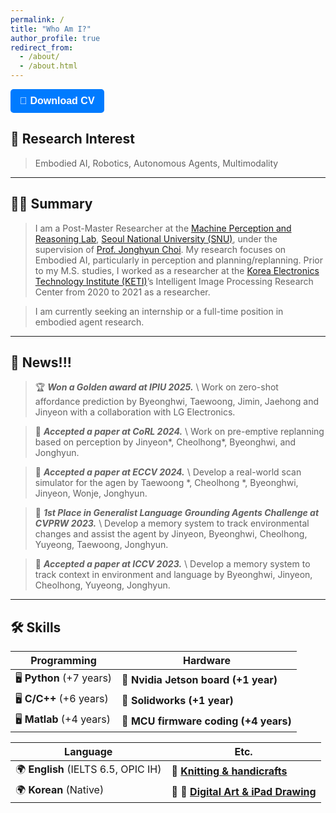 ```yaml
---
permalink: /
title: "Who Am I?"
author_profile: true
redirect_from: 
  - /about/
  - /about.html
---
```

<a href="../files/Jinyeon_Kim_CV.pdf" download>
  <button style="
      display: inline-block;
      padding: 10px 15px;
      font-size: 16px;
      font-weight: bold;
      color: white;
      background-color: #007bff;
      border: none;
      border-radius: 5px;
      cursor: pointer;
      text-decoration: none;">
    📄 Download CV
  </button>
</a>


## 🤖 Research Interest  
> Embodied AI, Robotics, Autonomous Agents, Multimodality

---



## 🧑‍💼 Summary  
 >I am a Post-Master Researcher at the [Machine Perception and Reasoning Lab](https://snumprlab.github.io/), [Seoul National University (SNU)](https://www.snu.ac.kr/), under the supervision of [Prof. Jonghyun Choi](https://ppolon.github.io/). My research focuses on Embodied AI, particularly in perception and planning/replanning. Prior to my M.S. studies, I worked as a researcher at the [Korea Electronics Technology Institute (KETI)](https://www.keti.re.kr/eng/main/main.php)’s Intelligent Image Processing Research Center from 2020 to 2021 as a researcher. 
 
 >I am currently seeking an internship or a full-time position in embodied agent research.
----


## 📰 News!!!  

> 🏆 **_Won a Golden award at IPIU 2025._** \\
> Work on zero-shot affordance prediction by Byeonghwi, Taewoong, Jimin, Jaehong and Jinyeon with a collaboration with LG Electronics.

> 📄 **_Accepted a paper at CoRL 2024._** \\
> Work on pre-emptive replanning based on perception by Jinyeon*, Cheolhong*, Byeonghwi, and Jonghyun.

> 📄 **_Accepted a paper at ECCV 2024._** \\
> Develop a real-world scan simulator for the agen by Taewoong *, Cheolhong *, Byeonghwi, Jinyeon, Wonje, Jonghyun.

> 🥇 **_1st Place in Generalist Language Grounding Agents Challenge at CVPRW 2023._** \\
> Develop a memory system to track environmental changes and assist the agent by Jinyeon, Byeonghwi, Cheolhong, Yuyeong, Taewoong, Jonghyun.

> 📄 **_Accepted a paper at ICCV 2023._** \\
> Develop a memory system to track context in environment and language by Byeonghwi, Jinyeon, Cheolhong, Yuyeong, Jonghyun.

<!-- >
> 📌 **How to contribute:**  
> 1️⃣ Fork [this template](#) by clicking the “Use this template” button in the top right.  
> 2️⃣ Go to the repository’s settings and rename it to `yourgithubusername.github.io`.  
> 3️⃣ Set site-wide configuration and check the [set of diffs](#) for an example setup.  
> 4️⃣ Upload files (PDFs, .zip, etc.) to the `files/` directory.  
> 5️⃣ Check status in the repository settings under "GitHub Pages." -->


<!-- 
:newspaper_roll: News!!! 
======
1. **Won a Golden award at IPIU 2025.** :1st_place_medal:\
  Work on zero-shot affordance prediction by Byeonghwi, Taewoong, Jimin, Jaehong and Jinyeon with a collaboration with LG Electronics.
1. Fork [this template](https://github.com/academicpages/academicpages.github.io) by clicking the "Use this template" button in the top right. 
1. Go to the repository's settings (rightmost item in the tabs that start with "Code", should be below "Unwatch"). Rename the repository "[your GitHub username].github.io", which will also be your website's URL.
1. Set site-wide configuration and create content & metadata (see below -- also see [this set of diffs](http://archive.is/3TPas) showing what files were changed to set up [an example site](https://getorg-testacct.github.io) for a user with the username "getorg-testacct")
1. Upload any files (like PDFs, .zip files, etc.) to the files/ directory. They will appear at https://[your GitHub username].github.io/files/example.pdf.  
1. Check status by going to the repository settings, in the "GitHub pages" section -->

----

## 🛠️ Skills  

| **Programming** | **Hardware** |
|----------------|-------------|
| 🖥️ **Python** (+7 years)  | 🔧 **Nvidia Jetson board (+1 year)** |
| 🖥️ **C/C++** (+6 years)   | 🔧 **Solidworks (+1 year)** |
| 🖥️ **Matlab** (+4 years)  | 🔧 **MCU firmware coding (+4 years)** |

| **Language** | **Etc.** |
|-------------|-------------|
| 🌍 **English** (IELTS 6.5, OPIC IH) | 🧶 [**Knitting & handicrafts**](/knitting/) |
| 🌍 **Korean** (Native) | 🎨 📱  [**Digital Art & iPad Drawing**](/digital-art/)  |



<!-- 


Create content & metadata
------
For site content, there is one markdown file for each type of content, which are stored in directories like _publications, _talks, _posts, _teaching, or _pages. For example, each talk is a markdown file in the [_talks directory](https://github.com/academicpages/academicpages.github.io/tree/master/_talks). At the top of each markdown file is structured data in YAML about the talk, which the theme will parse to do lots of cool stuff. The same structured data about a talk is used to generate the list of talks on the [Talks page](https://academicpages.github.io/talks), each [individual page](https://academicpages.github.io/talks/2012-03-01-talk-1) for specific talks, the talks section for the [CV page](https://academicpages.github.io/cv), and the [map of places you've given a talk](https://academicpages.github.io/talkmap.html) (if you run this [python file](https://github.com/academicpages/academicpages.github.io/blob/master/talkmap.py) or [Jupyter notebook](https://github.com/academicpages/academicpages.github.io/blob/master/talkmap.ipynb), which creates the HTML for the map based on the contents of the _talks directory).

**Markdown generator**

The repository includes [a set of Jupyter notebooks](https://github.com/academicpages/academicpages.github.io/tree/master/markdown_generator
) that converts a CSV containing structured data about talks or presentations into individual markdown files that will be properly formatted for the Academic Pages template. The sample CSVs in that directory are the ones I used to create my own personal website at stuartgeiger.com. My usual workflow is that I keep a spreadsheet of my publications and talks, then run the code in these notebooks to generate the markdown files, then commit and push them to the GitHub repository.

How to edit your site's GitHub repository
------
Many people use a git client to create files on their local computer and then push them to GitHub's servers. If you are not familiar with git, you can directly edit these configuration and markdown files directly in the github.com interface. Navigate to a file (like [this one](https://github.com/academicpages/academicpages.github.io/blob/master/_talks/2012-03-01-talk-1.md) and click the pencil icon in the top right of the content preview (to the right of the "Raw | Blame | History" buttons). You can delete a file by clicking the trashcan icon to the right of the pencil icon. You can also create new files or upload files by navigating to a directory and clicking the "Create new file" or "Upload files" buttons. 

Example: editing a markdown file for a talk
![Editing a markdown file for a talk](/images/editing-talk.png)
<img src= "/images/editing-talk.png" width="200" height="200">

For more info
------
More info about configuring Academic Pages can be found in [the guide](https://academicpages.github.io/markdown/), the [growing wiki](https://github.com/academicpages/academicpages.github.io/wiki), and you can always [ask a question on GitHub](https://github.com/academicpages/academicpages.github.io/discussions). The [guides for the Minimal Mistakes theme](https://mmistakes.github.io/minimal-mistakes/docs/configuration/) (which this theme was forked from) might also be helpful. -->
